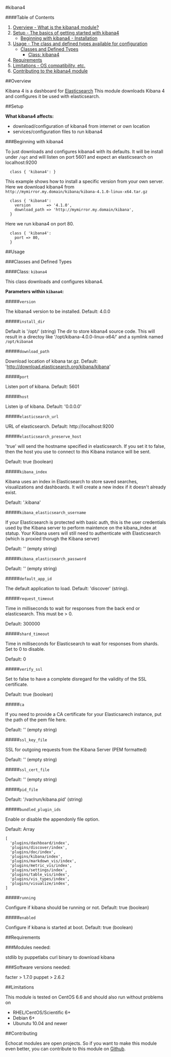 #kibana4

####Table of Contents

1. [Overview - What is the kibana4 module?](#overview)
2. [Setup - The basics of getting started with kibana4](#setup)
    * [Beginning with kibana4 - Installation](#beginning-with-kibana4)
3. [Usage - The class and defined types available for configuration](#usage)
    * [Classes and Defined Types](#classes-and-defined-types)
        * [Class: kibana4](#class-kibana4)
4. [Requirements](#requirements)
5. [Limitations - OS compatibility, etc.](#limitations)
6. [Contributing to the kibana4 module](#contributing)

##Overview

Kibana 4 is a dashboard for [Elasticsearch](http://www.elasticsearch.org/overview/elkdownloads/)
This module downloads Kibana 4 and configures it be used with elasticsearch.

##Setup

**What kibana4 affects:**

* download/configuration of kibana4 from internet or own location
* services/configuration files to run kibana4

###Beginning with kibana4

To just downloads and configures kibana4 with its defaults.
It will be install under `/opt` and will listen on port 5601
and expect an elasticsearch on localhost:9200

```puppet
  class { 'kibana4': }
```

This example shows how to install a specific version from your own server.
Here we download kibana4 from `http://mymirror.my.domain/kibana/kibana-4.1.0-linux-x64.tar.gz`

```puppet
  class { 'kibana4':
    version       => '4.1.0',
    download_path => 'http://mymirror.my.domain/kibana',
  }
```

Here we run kibana4 on port 80.

```puppet
  class { 'kibana4':
    port => 80,
  }
```

##Usage

###Classes and Defined Types

####Class: `kibana4`

This class downloads and configures kibana4.

**Parameters within `kibana4`:**

#####`version`

The kibana4 version to be installed.
Default: 4.0.0

#####`install_dir`

Default is '/opt/' (string)
The dir to store kibana4 source code. This will result in a
directoy like '/opt/kibana-4.0.0-linux-x64/' and a symlink
named `/opt/kibana4`

#####`download_path`

Download location of kibana tar.gz.
Default: 'http://download.elasticsearch.org/kibana/kibana'

#####`port`

Listen port of kibana. Default: 5601

#####`host`

Listen ip of kibana. Default: '0.0.0.0'

#####`elasticsearch_url`

URL of elasticsearch. Default: http://localhost:9200

#####`elasticsearch_preserve_host`

'true' will send the hostname specified in elasticsearch. If you set it to false,
then the host you use to connect to *this* Kibana instance will be sent.

Default: true (boolean)

#####`kibana_index`

Kibana uses an index in Elasticsearch to store saved searches, visualizations
and dashboards. It will create a new index if it doesn't already exist.

Default: '.kibana'

#####`kibana_elasticsearch_username`

If your Elasticsearch is protected with basic auth, this is the user credentials
used by the Kibana server to perform maintence on the kibana_index at statup. Your Kibana
users will still need to authenticate with Elasticsearch (which is proxied thorugh
the Kibana server)

Default: '' (empty string)

#####`kibana_elasticsearch_password`

Default: '' (empty string)

#####`default_app_id`

The default application to load.
Default: 'discover' (string).

#####`request_timeout`

Time in milliseconds to wait for responses from the back end or elasticsearch.
This must be > 0.

Default: 300000

#####`shard_timeout`

Time in milliseconds for Elasticsearch to wait for responses from shards. Set to 0 to disable.

Default: 0

#####`verify_ssl`

Set to false to have a complete disregard for the validity of the SSL certificate.

Default: true (boolean)

#####`ca`

If you need to provide a CA certificate for your Elasticsarech instance, put the path of the pem file here.

Default: '' (empty string)

#####`ssl_key_file`

SSL for outgoing requests from the Kibana Server (PEM formatted)

Default: '' (empty string)

#####`ssl_cert_file`

Default: '' (empty string)

#####`pid_file`

Default: '/var/run/kibana.pid' (string)

#####`bundled_plugin_ids`

Enable or disable the appendonly file option. 

Default: Array
```
[
  'plugins/dashboard/index',
  'plugins/discover/index',
  'plugins/doc/index',
  'plugins/kibana/index',
  'plugins/markdown_vis/index',
  'plugins/metric_vis/index',
  'plugins/settings/index',
  'plugins/table_vis/index',
  'plugins/vis_types/index',
  'plugins/visualize/index',
]
```

#####`running`

Configure if kibana should be running or not. Default: true (boolean)

#####`enabled`

Configure if kibana is started at boot. Default: true (boolean)

##Requirements

###Modules needed:

stdlib by puppetlabs
curl binary to download kibana

###Software versions needed:

facter > 1.7.0
puppet > 2.6.2

##Limitations

This module is tested on CentOS 6.6 and should also run without problems on

* RHEL/CentOS/Scientific 6+
* Debian 6+
* Ubunutu 10.04 and newer

##Contributing

Echocat modules are open projects. So if you want to make this module even better, you can contribute to this module on [Github](https://github.com/echocat/puppet-kibana4).
